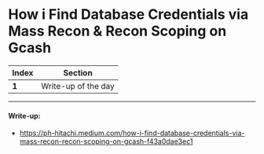 # How i Find Database Credentials via Mass Recon & Recon Scoping on Gcash

Index | Section
--- | ---
**1** | Write-up of the day

___


#### Write-up: 

* https://ph-hitachi.medium.com/how-i-find-database-credentials-via-mass-recon-recon-scoping-on-gcash-f43a0dae3ec1
